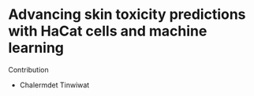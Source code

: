 # Advancing skin toxicity predictions with HaCat cells and machine learning
Contribution
* Chalermdet Tinwiwat
